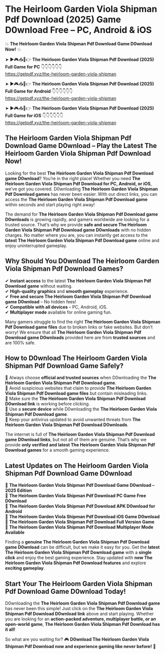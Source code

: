 # The Heirloom Garden Viola Shipman Pdf Download (2025) Game D0wnload Free – PC, Android & iOS

💥 **The Heirloom Garden Viola Shipman Pdf Download Game D0wnload Now!** 💥  

➤ ►🎮📥📱👉 **The Heirloom Garden Viola Shipman Pdf Download (2025) Full Game for PC** 👇👇👇👇👇👇  
https://getpdf.xyz/the-heirloom-garden-viola-shipman  

➤ ►🎮📥📱👉 **The Heirloom Garden Viola Shipman Pdf Download (2025) Full Game for Android** 👇👇👇👇👇👇  
https://getpdf.xyz/the-heirloom-garden-viola-shipman  

➤ ►🎮📥📱👉 **The Heirloom Garden Viola Shipman Pdf Download (2025) Full Game for iOS** 👇👇👇👇👇👇  
https://getpdf.xyz/the-heirloom-garden-viola-shipman  

## The Heirloom Garden Viola Shipman Pdf Download Game D0wnload – Play the Latest The Heirloom Garden Viola Shipman Pdf Download Now!

Looking for the best **The Heirloom Garden Viola Shipman Pdf Download game D0wnload**? You’re in the right place! Whether you need **The Heirloom Garden Viola Shipman Pdf Download for PC, Android, or iOS**, we’ve got you covered. D0wnloading **The Heirloom Garden Viola Shipman Pdf Download games** has never been easier. With our direct links, you can access the **The Heirloom Garden Viola Shipman Pdf Download game** within seconds and start playing right away!  

The demand for **The Heirloom Garden Viola Shipman Pdf Download game D0wnloads** is growing rapidly, and gamers worldwide are looking for a trusted source. That’s why we provide **safe and secure The Heirloom Garden Viola Shipman Pdf Download game D0wnloads** with no hidden charges. No matter where you are, you can instantly get access to the **latest The Heirloom Garden Viola Shipman Pdf Download game** online and enjoy uninterrupted gameplay.  

## **Why Should You D0wnload The Heirloom Garden Viola Shipman Pdf Download Games?**  

✔ **Instant access** to the latest **The Heirloom Garden Viola Shipman Pdf Download game** without waiting.  
✔ **High-quality graphics** and **smooth gameplay** experience.  
✔ **Free and secure The Heirloom Garden Viola Shipman Pdf Download game D0wnload** – No hidden fees!  
✔ **Compatible with all devices** – PC, Android, iOS.  
✔ **Multiplayer mode** available for online gaming fun.  

Many gamers struggle to find the right **The Heirloom Garden Viola Shipman Pdf Download game files** due to broken links or fake websites. But don’t worry! We ensure that all **The Heirloom Garden Viola Shipman Pdf Download game D0wnloads** provided here are from **trusted sources** and are 100% safe.  

## **How to D0wnload The Heirloom Garden Viola Shipman Pdf Download Game Safely?**  

📌 Always choose **official and trusted sources** when D0wnloading the **The Heirloom Garden Viola Shipman Pdf Download game**.  
📌 Avoid suspicious websites that claim to provide **The Heirloom Garden Viola Shipman Pdf Download game files** but contain misleading links.  
📌 Make sure the **The Heirloom Garden Viola Shipman Pdf Download D0wnload link** is working before clicking.  
📌 Use a **secure device** while D0wnloading the **The Heirloom Garden Viola Shipman Pdf Download game**.  
📌 Keep your antivirus updated to avoid unwanted threats from **The Heirloom Garden Viola Shipman Pdf Download D0wnloads**.  

The internet is full of **The Heirloom Garden Viola Shipman Pdf Download game D0wnload links**, but not all of them are genuine. That’s why we provide **only verified and latest The Heirloom Garden Viola Shipman Pdf Download games** for a smooth gaming experience.  

## **Latest Updates on The Heirloom Garden Viola Shipman Pdf Download Game D0wnload**  

🔹 **The Heirloom Garden Viola Shipman Pdf Download Game D0wnload – 2025 Edition**  
🔹 **The Heirloom Garden Viola Shipman Pdf Download PC Game Free D0wnload**  
🔹 **The Heirloom Garden Viola Shipman Pdf Download APK D0wnload for Android**  
🔹 **The Heirloom Garden Viola Shipman Pdf Download iOS Game D0wnload**  
🔹 **The Heirloom Garden Viola Shipman Pdf Download Full Version Game**  
🔹 **The Heirloom Garden Viola Shipman Pdf Download Multiplayer Mode Available**  

Finding a **genuine The Heirloom Garden Viola Shipman Pdf Download game D0wnload** can be difficult, but we make it easy for you. Get the **latest The Heirloom Garden Viola Shipman Pdf Download game** with a **single click** and enjoy the best gaming experience. Stay updated with **new The Heirloom Garden Viola Shipman Pdf Download features** and explore **exciting gameplay**.  

## **Start Your The Heirloom Garden Viola Shipman Pdf Download Game D0wnload Today!**  

D0wnloading the **The Heirloom Garden Viola Shipman Pdf Download game** has never been this simple! Just click on the **The Heirloom Garden Viola Shipman Pdf Download D0wnload link** above and start playing. Whether you are looking for an **action-packed adventure, multiplayer battle, or an open-world game**, **The Heirloom Garden Viola Shipman Pdf Download has it all!**  

So what are you waiting for? 🎮 **D0wnload The Heirloom Garden Viola Shipman Pdf Download now and experience gaming like never before!** 🚀  